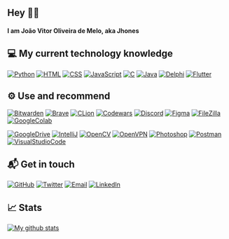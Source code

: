 ## Hey 👋🏻

#### I am João Vitor Oliveira de Melo, aka Jhones

## 💻 My current technology knowledge
[![Python](https://img.shields.io/badge/-Python-282C34?logo=Python&logoColor=yellow)](https://www.python.org/)
[![HTML](https://img.shields.io/badge/-HTML-282C34?logo=HTML5&logoColor=E34F26)](https://developer.mozilla.org/en-US/docs/Web/HTML)
[![CSS](https://img.shields.io/badge/-CSS-282C34?logo=CSS3&logoColor=1572B6)](https://developer.mozilla.org/en-US/docs/Web/CSS)
[![JavaScript](https://img.shields.io/badge/-JavaScript-282C34?logo=JavaScript&logoColor=F7DF1E)](https://developer.mozilla.org/en-US/docs/Learn/JavaScript/First_steps/What_is_JavaScript)
[![C](https://img.shields.io/badge/-Procedural%20C-282C34?logo=C&logoColor=A8B9CC)](https://en.wikipedia.org/wiki/C_(programming_language))
[![Java](https://img.shields.io/badge/-Java-282C34?logo=Java&logoColor=yellow)](https://www.java.com/en/)
[![Delphi](https://img.shields.io/badge/-Delphi-282C34?logo=Delphi&logoColor=EE1F35)](https://www.embarcadero.com/br/products/delphi)
[![Flutter](https://img.shields.io/badge/-Flutter-282C34?logo=Flutter&logoColor=02569B)](https://flutter.dev/)

## ⚙️ Use and recommend
[![Bitwarden](https://img.shields.io/badge/-Bitwarden-282C34?logo=Bitwarden&logoColor=175DDC)](https://bitwarden.com/)
[![Brave](https://img.shields.io/badge/-Brave-282C34?logo=Brave&logoColor=FB542B)](https://brave.com/)
[![CLion](https://img.shields.io/badge/-CLion-282C34?logo=CLion&logoColor=FFFFFF)](https://www.jetbrains.com/clion/)
[![Codewars](https://img.shields.io/badge/-Codewars-282C34?logo=Codewars&logoColor=B1361E)](https://www.codewars.com/)
[![Discord](https://img.shields.io/badge/-Discord-282C34?logo=Discord&logoColor=5865F2)](https://discord.com/)
[![Figma](https://img.shields.io/badge/-Figma-282C34?logo=Figma&logoColor=F24E1E)](https://www.figma.com/)
[![FileZilla](https://img.shields.io/badge/-FileZilla-282C34?logo=FileZilla&logoColor=BF0000)](https://filezilla-project.org/)
[![GoogleColab](https://img.shields.io/badge/-Google%20Colab-282C34?logo=Google%20Colab&logoColor=F9AB00)](https://colab.research.google.com/notebooks/)

[![GoogleDrive](https://img.shields.io/badge/-Google%20Drive-282C34?logo=Google%20Drive&logoColor=4285F4)](https://www.google.com/intl/pt-BR/drive/)
[![IntelliJ](https://img.shields.io/badge/-IntelliJ-282C34?logo=IntelliJ%20IDEA&logoColor=FFFFFF)](https://www.jetbrains.com/idea/)
[![OpenCV](https://img.shields.io/badge/-OpenCV-282C34?logo=OpenCV&logoColor=5C3EE8)](https://opencv.org/)
[![OpenVPN](https://img.shields.io/badge/-OpenVPN-282C34?logo=OpenVPN&logoColor=EA7E20)](https://openvpn.net/)
[![Photoshop](https://img.shields.io/badge/-Photoshop-282C34?logo=Adobe%20Photoshop&logoColor=31A8FF)](https://www.adobe.com/br/products/photoshop.html)
[![Postman](https://img.shields.io/badge/-Postman-282C34?logo=Postman&logoColor=FF6C37)](https://www.postman.com/)
[![VisualStudioCode](https://img.shields.io/badge/-Visual%20Studio%20Code-282C34?logo=Visual%20Studio%20Code&logoColor=007ACC)](https://code.visualstudio.com/)

## 📬 Get in touch
[![GitHub](https://img.shields.io/badge/-GitHub-282C34?logo=GitHub&logoColor=FFFFFF)](https://github.com/JhonesBR)
[![Twitter](https://img.shields.io/badge/-Twitter-282C34?logo=Twitter&logoColor=1DA1F2)](https://twitter.com/Jhones_GM)
[![Email](https://img.shields.io/badge/-j175079@dac.unicamp.br-282C34?logo=Gmail&logoColor=EA4335)](mailto:j175079@dac.unicamp.br)
[![LinkedIn](https://img.shields.io/badge/-LinkedIn-282C34?logo=LinkedIn&logoColor=0A66C2)](https://www.linkedin.com/in/jo%C3%A3o-vitor-oliveira-de-melo-1969441ba/)

## 📈 Stats
[![My github stats](https://github-readme-stats.vercel.app/api?username=JhonesBR&show_icons=true&theme=dracula)](https://github.com/JhonesBR)